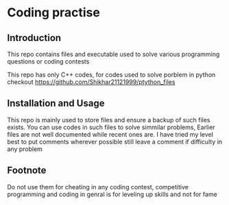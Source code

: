 # Coding practise
## Introduction 

This repo contains files and executable used to solve various programming questions or coding contests

This repo has only C++ codes, for codes used to solve porblem in python checkout https://github.com/Shikhar21121999/ptython_files

## Installation and Usage
This repo is mainly used to store files and ensure a backup of such files exists.
You can use codes in such files to solve simmilar problems,
Earlier files are not well documented while recent ones are.
I have tried my level best to put comments wherever possible still leave a comment if difficulty in any problem

## Footnote
Do not use them for cheating in any coding contest, competitive programming and coding in genral is for leveling up skills and not for fame